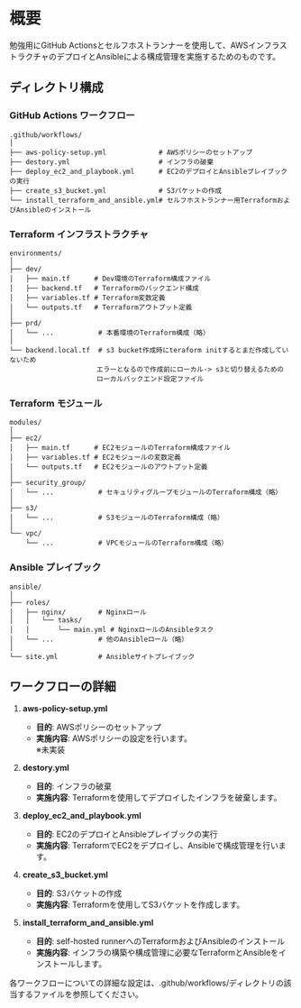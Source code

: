# 概要

勉強用にGitHub Actionsとセルフホストランナーを使用して、AWSインフラストラクチャのデプロイとAnsibleによる構成管理を実施するためのものです。

## ディレクトリ構成

### GitHub Actions ワークフロー

```
.github/workflows/
│
├── aws-policy-setup.yml             # AWSポリシーのセットアップ
├── destory.yml                      # インフラの破棄
├── deploy_ec2_and_playbook.yml      # EC2のデプロイとAnsibleプレイブックの実行
├── create_s3_bucket.yml             # S3バケットの作成
└── install_terraform_and_ansible.yml# セルフホストランナー用TerraformおよびAnsibleのインストール
```

### Terraform インフラストラクチャ

```
environments/
│
├── dev/
│   ├── main.tf      # Dev環境のTerraform構成ファイル
│   ├── backend.tf   # Terraformのバックエンド構成
│   ├── variables.tf # Terraform変数定義
│   └── outputs.tf   # Terraformアウトプット定義
│
├── prd/
│   └── ...           # 本番環境のTerraform構成（略）
│
└── backend.local.tf  # s3 bucket作成時にteraform initするとまだ作成していないため
　　　　　　　　　　　　　エラーとなるので作成前にローカル-> s3と切り替えるための
　　　　　　　　　　　　　ローカルバックエンド設定ファイル
```

### Terraform モジュール

```
modules/
│
├── ec2/
│   ├── main.tf      # EC2モジュールのTerraform構成ファイル
│   ├── variables.tf # EC2モジュールの変数定義
│   └── outputs.tf   # EC2モジュールのアウトプット定義
│
├── security_group/
│   └── ...           # セキュリティグループモジュールのTerraform構成（略）
│
├── s3/
│   └── ...           # S3モジュールのTerraform構成（略）
│
└── vpc/
    └── ...           # VPCモジュールのTerraform構成（略）
```

### Ansible プレイブック

```
ansible/
│
├── roles/
│   ├── nginx/        # Nginxロール
│   │   └── tasks/
│   │       └── main.yml # NginxロールのAnsibleタスク
│   └── ...           # 他のAnsibleロール（略）
│
└── site.yml          # Ansibleサイトプレイブック
```

## ワークフローの詳細

1. **aws-policy-setup.yml**
   - **目的**: AWSポリシーのセットアップ
   - **実施内容**: AWSポリシーの設定を行います。  
※未実装

2. **destory.yml**
   - **目的**: インフラの破棄
   - **実施内容**: Terraformを使用してデプロイしたインフラを破棄します。

3. **deploy_ec2_and_playbook.yml**
   - **目的**: EC2のデプロイとAnsibleプレイブックの実行
   - **実施内容**: TerraformでEC2をデプロイし、Ansibleで構成管理を行います。

4. **create_s3_bucket.yml**
   - **目的**: S3バケットの作成
   - **実施内容**: Terraformを使用してS3バケットを作成します。

5. **install_terraform_and_ansible.yml**
   - **目的**: self-hosted runnerへのTerraformおよびAnsibleのインストール
   - **実施内容**: インフラの構築や構成管理に必要なTerraformとAnsibleをインストールします。

各ワークフローについての詳細な設定は、.github/workflows/ディレクトリの該当するファイルを参照してください。